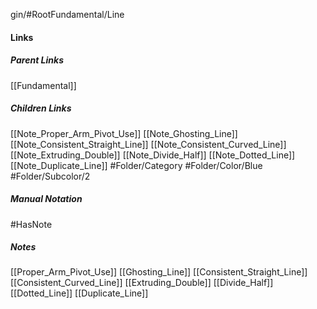 gin/#RootFundamental/Line
#### Links
##### Parent Links
[[Fundamental]]
##### Children Links
[[Note_Proper_Arm_Pivot_Use]]
[[Note_Ghosting_Line]]
[[Note_Consistent_Straight_Line]]
[[Note_Consistent_Curved_Line]]
[[Note_Extruding_Double]]
[[Note_Divide_Half]]
[[Note_Dotted_Line]]
[[Note_Duplicate_Line]]
#Folder/Category
#Folder/Color/Blue
#Folder/Subcolor/2
##### Manual Notation
#HasNote
##### Notes
[[Proper_Arm_Pivot_Use]]
[[Ghosting_Line]]
[[Consistent_Straight_Line]]
[[Consistent_Curved_Line]]
[[Extruding_Double]]
[[Divide_Half]]
[[Dotted_Line]]
[[Duplicate_Line]]